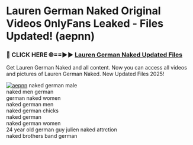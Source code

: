 # Lauren German Naked Original Videos 0nlyFans Leaked - Files Updated! (aepnn)

<h3>🔴 CLICK HERE 🌐==►► <a href="https://tinyurl.com/up5wt9bj" rel="nofollow">Lauren German Naked Updated Files</a></h3>

Get Lauren German Naked and all content. Now you can access all videos and pictures of Lauren German Naked. New Updated Files 2025!

[![aepnn](https://i.imgur.com/ABiUzMV.gif)](https://tinyurl.com/up5wt9bj)
naked german male<br>
naked men german<br>
german naked women<br>
naked german men<br>
naked german chicks<br>
naked german<br>
naked german women<br>
24 year old german guy julien naked attrction<br>
naked brothers band german